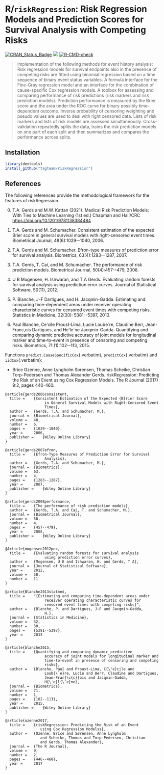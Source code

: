 R/`riskRegression`: Risk Regression Models and Prediction Scores for Survival Analysis with Competing Risks
========================================================================================================
[![CRAN\_Status\_Badge](https://www.r-pkg.org/badges/version/riskRegression)](https://CRAN.R-project.org/package=riskRegression) [![](https://cranlogs.r-pkg.org/badges/riskRegression)](https://CRAN.R-project.org/package=riskRegression) 
[![R-CMD-check](https://github.com/tagteam/riskRegression/actions/workflows/R-CMD-check.yaml/badge.svg)](https://github.com/tagteam/riskRegression/actions/workflows/R-CMD-check.yaml)

> Implementation of the following methods for event history analysis: Risk regression models for survival endpoints also in the presence of competing risks are fitted using binomial regression based on a time sequence of binary event status variables. A formula interface for the Fine-Gray regression model and an interface for the combination of cause-specific Cox regression models. A toolbox for assessing and comparing performance of risk predictions (risk markers and risk prediction models). Prediction performance is measured by the Brier score and the area under the ROC curve for binary possibly time-dependent outcome. Inverse probability of censoring weighting and pseudo values are used to deal with right censored data. Lists of risk markers and lists of risk models are assessed simultaneously. Cross-validation repeatedly splits the data, trains the risk prediction models on one part of each split and then summarizes and compares the performance across splits.


Installation
------------

``` {.r org-language="R" exports="both" eval="never"}
library(devtools)
install_github("tagteam/riskRegression")
```

References
------------

The following references provide the methodological framework for the
features of riskRegression.

0. T.A. Gerds and M.W. Kattan (2021).
   Medical Risk Prediction Models: With Ties to Machine Learning (1st ed.)
   Chapman and Hall/CRC https://doi.org/10.1201/9781138384484

1.  T.A. Gerds and M. Schumacher. Consistent estimation of the expected
    Brier score in general survival models with right-censored event
    times. Biometrical Journal, 48(6):1029--1040, 2006.

2.  T.A. Gerds and M. Schumacher. Efron-type measures of prediction
    error for survival analysis. Biometrics, 63(4):1283--1287, 2007.

3.  T.A. Gerds, T. Cai, and M. Schumacher. The performance of risk
    prediction models. Biometrical Journal, 50(4):457--479, 2008.

4.  U B Mogensen, H. Ishwaran, and T A Gerds. Evaluating random forests
    for survival analysis using prediction error curves. Journal of
    Statistical Software, 50(11), 2012.

5.  P. Blanche, J-F Dartigues, and H. Jacqmin-Gadda. Estimating and
    comparing time-dependent areas under receiver operating
    characteristic curves for censored event times with competing risks.
    Statistics in Medicine, 32(30): 5381--5397, 2013.

6.  Paul Blanche, Ce\'cile Proust-Lima, Lucie Loube\`re, Claudine Berr,
    Jean- Franc,ois Dartigues, and He\'le\`ne Jacqmin-Gadda. Quantifying
    and comparing dynamic predictive accuracy of joint models for
    longitudinal marker and time-to-event in presence of censoring and
    competing risks. Biometrics, 71 (1):102--113, 2015.

Functions `predict.CauseSpecificCox`{.verbatim}, `predictCox`{.verbatim}
and `iidCox`{.verbatim}:

-   Brice Ozenne, Anne Lyngholm Sorensen, Thomas Scheike, Christian
    Torp-Pedersen and Thomas Alexander Gerds. riskRegression: Predicting
    the Risk of an Event using Cox Regression Models. The R
    Journal (2017) 9:2, pages 440-460.

```{=latex}
@article{gerds2006consistent,
  title =    {Consistent Estimation of the Expected {B}rier Score
                  in General Survival Models with Right-Censored Event
                  Times},
  author =   {Gerds, T.A. and Schumacher, M.},
  journal =  {Biometrical Journal},
  volume =   48,
  number =   6,
  pages =    {1029--1040},
  year =     2006,
  publisher =    {Wiley Online Library}
}

@article{gerds2007efron,
  title =    {Efron-Type Measures of Prediction Error for Survival
                  Analysis},
  author =   {Gerds, T.A. and Schumacher, M.},
  journal =  {Biometrics},
  volume =   63,
  number =   4,
  pages =    {1283--1287},
  year =     2007,
  publisher =    {Wiley Online Library}
}

@article{gerds2008performance,
  title =    {The performance of risk prediction models},
  author =   {Gerds, T.A. and Cai, T. and Schumacher, M.},
  journal =  {Biometrical Journal},
  volume =   50,
  number =   4,
  pages =    {457--479},
  year =     2008,
  publisher =    {Wiley Online Library}
}

@Article{mogensen2012pec,
  title =    {Evaluating random forests for survival analysis
                  using prediction error curves},
  author =   {Mogensen, U B and Ishwaran, H. and Gerds, T A},
  journal =  {Journal of Statistical Software},
  year =     2012,
  volume =   50,
  number =   11
}

@article{Blanche2013statmed,
  title =    "{Estimating and comparing time-dependent areas under
                  receiver operating characteristic curves for
                  censored event times with competing risks}",
  author =   {Blanche, P. and Dartigues, J-F and Jacqmin-Gadda,
                  H.},
  journal =  {Statistics in Medicine},
  volume =   32,
  number =   30,
  pages =    {5381--5397},
  year =     2013
}

@article{blanche2015,
  title =    {Quantifying and comparing dynamic predictive
                  accuracy of joint models for longitudinal marker and
                  time-to-event in presence of censoring and competing
                  risks},
  author =   {Blanche, Paul and Proust-Lima, C{\'e}cile and
                  Loub{\`e}re, Lucie and Berr, Claudine and Dartigues,
                  Jean-Fran{\c{c}}ois and Jacqmin-Gadda,
                  H{\'e}l{\`e}ne},
  journal =  {Biometrics},
  volume =   71,
  number =   1,
  pages =    {102--113},
  year =     2015,
  publisher =    {Wiley Online Library}
}

@article{ozenne2017,
  title =    {riskRegression: Predicting the Risk of an Event
                using Cox Regression Modelss},
  author =   {Ozenne, Brice and Sørensen, Anne Lyngholm 
                and Scheike, Thomas and Torp-Pedersen, Christian
                and Gerds, Thomas Alexander},
  journal =  {The R Journal},
  volume =   9,
  number =   2,
  pages =    {440--460},
  year =     2017
}
```
